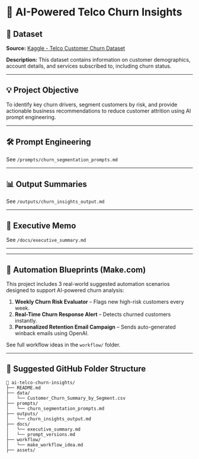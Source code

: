 # 🧠 AI-Powered Telco Churn Insights

## 📁 Dataset
**Source:** [Kaggle - Telco Customer Churn Dataset](https://www.kaggle.com/datasets/blastchar/telco-customer-churn)

**Description:**
This dataset contains information on customer demographics, account details, and services subscribed to, including churn status.

---

## 💡 Project Objective
To identify key churn drivers, segment customers by risk, and provide actionable business recommendations to reduce customer attrition using AI prompt engineering.

---

## 🛠 Prompt Engineering

See `/prompts/churn_segmentation_prompts.md`

---

## 📊 Output Summaries

See `/outputs/churn_insights_output.md`

---

## 📄 Executive Memo

See `/docs/executive_summary.md`

---

---

## 🔧 Automation Blueprints (Make.com)

This project includes 3 real-world suggested automation scenarios designed to support AI-powered churn analysis:

1. **Weekly Churn Risk Evaluator** – Flags new high-risk customers every week.
2. **Real-Time Churn Response Alert** – Detects churned customers instantly.
3. **Personalized Retention Email Campaign** – Sends auto-generated winback emails using OpenAI.

See full workflow ideas in the `workflow/` folder.

---

## 🔧 Suggested GitHub Folder Structure
```
📁 ai-telco-churn-insights/
├── README.md
├── data/
│   └── Customer_Churn_Summary_by_Segment.csv
├── prompts/
│   └── churn_segmentation_prompts.md
├── outputs/
│   └── churn_insights_output.md
├── docs/
│   └── executive_summary.md
│   └── prompt_versions.md
├── workflow/
│   └── make_workflow_idea.md
├── assets/
```
